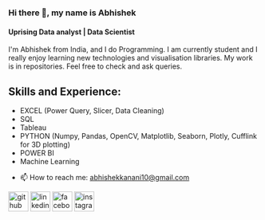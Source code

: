 ### Hi there 👋, my name is Abhishek
#### Uprising Data analyst | Data Scientist
I'm Abhishek from India, and I do Programming. I am currently student and I really enjoy learning new technologies and visualisation libraries. My work is in repositories.  Feel free to check and ask queries.

## Skills and Experience:

* EXCEL (Power Query, Slicer, Data Cleaning)
* SQL
* Tableau
* PYTHON (Numpy, Pandas, OpenCV, Matplotlib, Seaborn, Plotly, Cufflink for 3D plotting)
* POWER BI
* Machine Learning

- 📫 How to reach me: abhishekkanani10@gmail.com 


[<img src='https://cdn.jsdelivr.net/npm/simple-icons@3.0.1/icons/github.svg' alt='github' height='40'>](https://github.com/isabhiii)  [<img src='https://cdn.jsdelivr.net/npm/simple-icons@3.0.1/icons/linkedin.svg' alt='linkedin' height='40'>](https://www.linkedin.com/in/abhishek-kanani-0a6133117/)  [<img src='https://cdn.jsdelivr.net/npm/simple-icons@3.0.1/icons/facebook.svg' alt='facebook' height='40'>](https://www.facebook.com/profile.php?id=100009477211592)  [<img src='https://cdn.jsdelivr.net/npm/simple-icons@3.0.1/icons/instagram.svg' alt='instagram' height='40'>](https://www.instagram.com/isabhiii/)  
